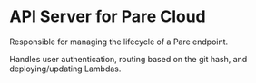 # API Server for Pare Cloud

Responsible for managing the lifecycle of a Pare endpoint.

Handles user authentication, routing based on the git hash, and deploying/updating Lambdas.
